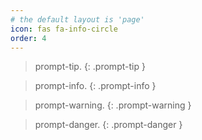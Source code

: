 ```yaml
---
# the default layout is 'page'
icon: fas fa-info-circle
order: 4
---
```


> prompt-tip.
{: .prompt-tip }

> prompt-info.
{: .prompt-info }

> prompt-warning.
{: .prompt-warning }
 
> prompt-danger.
{: .prompt-danger }
